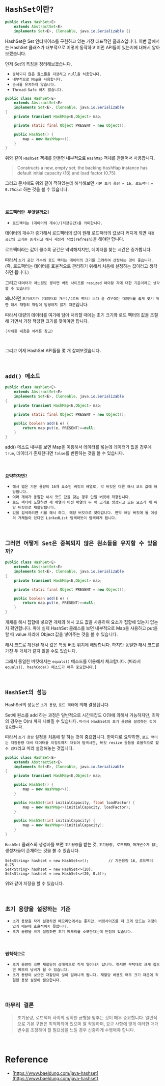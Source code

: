 # `HashSet이란?`

```java
public class HashSet<E>
    extends AbstractSet<E>
    implements Set<E>, Cloneable, java.io.Serializable {}
```

HashSet은 Set 인터페이스를 구현하고 있는 가장 대표적인 클래스입니다. 이번 글에서는 HashSet 클래스가 내부적으로 어떻게 동작하고 어떤 API들이 있는지에 대해서 알아보겠습니다. 

먼저 Set의 특징을 정리해보겠습니다. 

- `중복되지 않은 원소들을 저장하고 null을 허용합니다.`
- `내부적으로 Map을 사용합니다.`
- `순서를 유지하지 않습니다.`
- `Thread-Safe 하지 않습니다.`

```java
public class HashSet<E>
    extends AbstractSet<E>
    implements Set<E>, Cloneable, java.io.Serializable
{
    private transient HashMap<E,Object> map;

    private static final Object PRESENT = new Object();

    public HashSet() {
        map = new HashMap<>();
    }
}
```

위와 같이 `HashSet` 객체를 만들면 내부적으로 `HashMap` 객체를 만들어서 사용합니다. 

> Constructs a new, empty set; the backing <tt>HashMap</tt> instance has default initial capacity (16) and load factor (0.75).

그리고 문서에도 위와 같이 적혀있는데 해석해보면 `기본 초기 용량 = 16, 로드팩터 = 0.75`라고 하는 것을 볼 수 있습니다. 

<br>

### `로드팩터란 무엇일까요?`

- `로드팩터는 (데이터의 개수)/(저장공간)을 의미합니다.`

데이터의 개수가 증가해서 로드팩터의 값이 원래 로드팩터의 값보다 커지게 되면 `저장 공간의 크기는 증가되고 해시 재정리 작업(refresh)`을 해야만 합니다.

로드팩터라는 값이 클수록 공간은 넉넉해지지만, 데이터를 찾는 시간은 증가합니다.   

따라서 `초기 공간 개수와 로드 팩터는 데이터의 크기를 고려하여 산정하는 것이 좋습니다.` (즉, 로드팩터는 데이터를 효율적으로 관리하기 위해서 처음에 설정하는 값이라고 생각하면 됩니다.)

그리고 `데이터가 어느정도 쌓이면 버킷 사이즈를 resized 해야할 지에 대한 기준이라고 생각할 수 있습니다`

왜냐하면 `초기크기가 (데이터의 개수)/(로드 팩터) 보다 클 경우에는 데이터를 쉽게 찾기 위한 해시 재정리 작업이 발생하지 않기 때문`입니다. 

따라서 대량의 데이터를 여기에 담아 처리할 때에는 초기 크기와 로드 팩터의 값을 조절해 가면서 가장 적당한 크기를 찾아야만 합니다. 

`(자세한 내용은 아래를 참고)`

<br>

그리고 이제 HashSet API들을 몇 개 살펴보겠습니다. 

<br>

## `add() 메소드`

```java
public class HashSet<E>
    extends AbstractSet<E>
    implements Set<E>, Cloneable, java.io.Serializable
{
    private transient HashMap<E,Object> map;

    private static final Object PRESENT = new Object();

    public boolean add(E e) {
        return map.put(e, PRESENT)==null;
    }
}
```

add() 메소드 내부를 보면 Map을 이용해서 데이터를 넣는데 데이터가 없을 경우에 `true`, 데이터가 존재한다면 `false`를 반환하는 것을 볼 수 있습니다.

<br>

### `요약하자면?`

- `해시 맵은 기본 용량이 16개 요소인 버킷의 배열로, 각 버킷은 다른 해시 코드 값에 해당합니다.`
- `여러 개체가 동일한 해시 코드 값을 갖는 경우 단일 버킷에 저장됩니다.`
- `로드 팩터에 도달하면 새 배열이 이전 배열의 두 배 크기로 생성되고 모든 요소가 새 해당 버킷으로 재할당됩니다.`
- `값을 검색하려면 키를 해시 하고, 해당 버킷으로 찾아갑니다. 만약 해당 버킷에 둘 이상의 개체들이 있다면 LinkedList 탐색하듯이 탐색하게 됩니다.`

<br>

## `그러면 어떻게 Set은 중복되지 않은 원소들을 유지할 수 있을까?`

```java
public class HashSet<E>
    extends AbstractSet<E>
    implements Set<E>, Cloneable, java.io.Serializable
{
    private transient HashMap<E,Object> map;

    private static final Object PRESENT = new Object();

    public boolean add(E e) {
        return map.put(e, PRESENT)==null;
    }
}
```

개체를 해시 집합에 넣으면 개체의 해시 코드 값을 사용하여 요소가 집합에 있는지 없는지 확인합니다. 위에 실제 HashSet 클래스를 보면 내부적으로 Map을 사용하고
put을 할 때 value 자리에 Object 값을 넣어주는 것을 볼 수 있습니다. 

해시 코드로 계산된 해시 값은 특정 버킷 위치에 해당합니다. 하지만 동일한 해시 코드를 가진 두 개체가 같지 않을 수도 있습니다.

그래서 동일한 버킷에서는 `equals()` 메소드를 이용해서 체크합니다. (따라서 `equals(), hashCode() 메소드가 매우 중요합니다.`)

<br>

## `HashSet의 성능`

HashSet의 성능은 `초기 용량`, `로드 팩터`에 의해 결정됩니다. 

Set에 원소를 add 하는 과정은 일반적으로 시간복잡도 O(1)에 의해서 가능하지만, 최악의 경우는 O(n) 까지 나빠질 수 있습니다. `따라서 HashSet의 초기 용량을 설정하는 것이 중요합니다.`

따라서 `초기 용량` 설정을 처음에 잘 하는 것이 중요합니다. 한마디로 요약하면, `로드 팩터는 저장용량 대비 데이터를 이정도까지 채워야 탐색시간, 버킷 resize 등등을 효율적으로 할 수 있다`라고 미리 설정해놓는 것입니다. 

```java
public class HashSet<E>
    extends AbstractSet<E>
    implements Set<E>, Cloneable, java.io.Serializable
{
    private transient HashMap<E,Object> map;

    public HashSet() {
        map = new HashMap<>();
    }

    public HashSet(int initialCapacity, float loadFactor) {
        map = new HashMap<>(initialCapacity, loadFactor);
    }

    public HashSet(int initialCapacity) {
        map = new HashMap<>(initialCapacity);
    }
}
``` 

`HashSet` 클래스의 생성자를 보면 `초기용량`을 받는 것, `초기용량, 로드팩터`, `매개변수가 없는` 생성자들이 존재하는 것을 볼 수 있습니다. 

```
Set<String> hashset = new HashSet<>();         // 기본용량 16, 로드팩터 0.75
Set<String> hashset = new HashSet<>(20);
Set<String> hashset = new HashSet<>(20, 0.5f);
```

위와 같이 지정을 할 수 있습니다. 

<br>

## `초기 용량을 설정하는 기준`

- `초기 용량을 작게 설정하면 메모리면에서는 좋지만, 버킷사이즈를 더 크게 만드는 과정이 있기 때문에 효율적이지 못합니다.`
- `초기 용량을 크게 설정하면 초기 메모리를 소모한다는데 단점이 있습니다.`

<br>

### `원칙적으로`

- `초기 용량이 크면 재할당이 상대적으로 적게 일어나기 납니다. 하지만 무턱대로 크게 잡으면 메모리 낭비가 될 수 있습니다.`
- `초기 용량이 낮으면 재할당이 많이 일어나게 됩니다. 재할당 비용도 매우 크기 때문에 적절한 용량 설정이 필요합니다.`

<br>

## `마무리 결론`

> 초기용량, 로드팩터 사이의 정확한 균형을 맞추는 것이 매우 중요합니다. 일반적으로 기본 구현은 최적화되어 있으며 잘 작동하며, 요구 사항에 맞게 이러한 매개 변수를 조정해야 할 필요성을 느낄 경우 신중하게 수행해야 합니다.

<br>

# Reference

- [https://www.baeldung.com/java-hashset](https://www.baeldung.com/java-hashset)